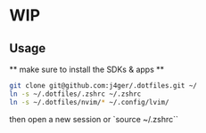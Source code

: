 # WIP

## Usage

** make sure to install the SDKs & apps ** 

```sh
git clone git@github.com:j4ger/.dotfiles.git ~/
ln -s ~/.dotfiles/.zshrc ~/.zshrc
ln -s ~/.dotfiles/nvim/* ~/.config/lvim/
```

then open a new session or `source ~/.zshrc``


